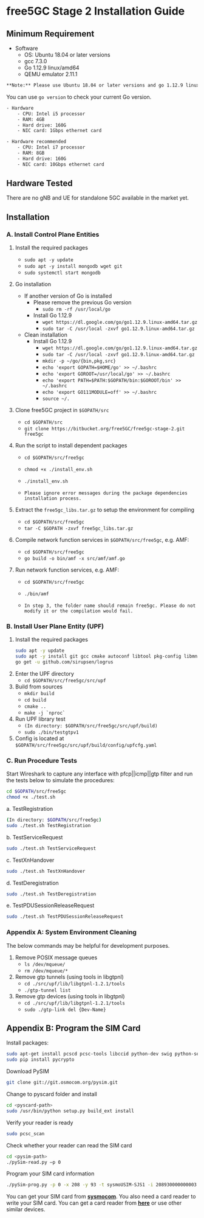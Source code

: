 # free5GC Stage 2 Installation Guide


## Minimum Requirement
- Software
    - OS: Ubuntu 18.04 or later versions
    - gcc 7.3.0
    - Go 1.12.9 linux/amd64
    - QEMU emulator 2.11.1
```bash
**Note:** Please use Ubuntu 18.04 or later versions and go 1.12.9 linux/amd64
```

You can use `go version` to check your current Go version.
```bash
- Hardware
    - CPU: Intel i5 processor
    - RAM: 4GB
    - Hard drive: 160G
    - NIC card: 1Gbps ethernet card

- Hardware recommended
    - CPU: Intel i7 processor
    - RAM: 8GB
    - Hard drive: 160G
    - NIC card: 10Gbps ethernet card
```

## Hardware Tested 
There are no gNB and UE for standalone 5GC available in the market yet.


## Installation

### A. Install Control Plane Entities

1. Install the required packages
    - ```sudo apt -y update```
    - ```sudo apt -y install mongodb wget git```
    - ```sudo systemctl start mongodb```
2. Go installation
    * If another version of Go is installed
        - Please remove the previous Go version
            - ```sudo rm -rf /usr/local/go```
        - Install Go 1.12.9
            - ```wget https://dl.google.com/go/go1.12.9.linux-amd64.tar.gz```
            - ```sudo tar -C /usr/local -zxvf go1.12.9.linux-amd64.tar.gz```
    * Clean installation
        - Install Go 1.12.9
            - ```wget https://dl.google.com/go/go1.12.9.linux-amd64.tar.gz```
            - ```sudo tar -C /usr/local -zxvf go1.12.9.linux-amd64.tar.gz```
            - ```mkdir -p ~/go/{bin,pkg,src}```
            - ```echo 'export GOPATH=$HOME/go' >> ~/.bashrc```
            - ```echo 'export GOROOT=/usr/local/go' >> ~/.bashrc```
            - ```echo 'export PATH=$PATH:$GOPATH/bin:$GOROOT/bin' >> ~/.bashrc```
            - ```echo 'export GO111MODULE=off' >> ~/.bashrc```
            - ```source ~/.```

3. Clone free5GC project in `$GOPATH/src`
    - ```cd $GOPATH/src```
    - ```git clone https://bitbucket.org/free5GC/free5gc-stage-2.git free5gc```
4. Run the script to install dependent packages
    - ```cd $GOPATH/src/free5gc```
    - ```chmod +x ./install_env.sh```
    - ```./install_env.sh```
    
    - ```Please ignore error messages during the package dependencies installation process.```

5. Extract the `free5gc_libs.tar.gz` to setup the environment for compiling
    - ```cd $GOPATH/src/free5gc```
    - ```tar -C $GOPATH -zxvf free5gc_libs.tar.gz```
6. Compile network function services in `$GOPATH/src/free5gc`, e.g. AMF:
    - ```cd $GOPATH/src/free5gc```
    - ```go build -o bin/amf -x src/amf/amf.go```
7. Run network function services, e.g. AMF:
    - ```cd $GOPATH/src/free5gc```
    - ```./bin/amf```

    - ```In step 3, the folder name should remain free5gc. Please do not modify it or the compilation would fail.```


### B. Install User Plane Entity (UPF)
1. Install the required packages
    ```bash
    sudo apt -y update
    sudo apt -y install git gcc cmake autoconf libtool pkg-config libmnl-dev libyaml-dev
    go get -u github.com/sirupsen/logrus
    ```
2. Enter the UPF directory
    - ```cd $GOPATH/src/free5gc/src/upf```
3. Build from sources
    - ```mkdir build```
    - ```cd build```
    - ```cmake ..```
    - ```make -j `nproc` ```
4. Run UPF library test
    - ```(In directory: $GOPATH/src/free5gc/src/upf/build)```
    - ```sudo ./bin/testgtpv1```
5. Config is located at `$GOPATH/src/free5gc/src/upf/build/config/upfcfg.yaml`

### C. Run Procedure Tests
Start Wireshark to capture any interface with pfcp||icmp||gtp filter and run the tests below to simulate the procedures:
```bash
cd $GOPATH/src/free5gc
chmod +x ./test.sh
```
a. TestRegistration
```bash
(In directory: $GOPATH/src/free5gc)
sudo ./test.sh TestRegistration
```
b. TestServiceRequest
```bash
sudo ./test.sh TestServiceRequest
```
c. TestXnHandover
```bash
sudo ./test.sh TestXnHandover
```
d. TestDeregistration
```bash
sudo ./test.sh TestDeregistration
```
e. TestPDUSessionReleaseRequest
```bash
sudo ./test.sh TestPDUSessionReleaseRequest
```

### Appendix A: System Environment Cleaning
The below commands may be helpful for development purposes.

1. Remove POSIX message queues
    - ```ls /dev/mqueue/```
    - ```rm /dev/mqueue/*```
2. Remove gtp tunnels (using tools in libgtpnl)
    - ```cd ./src/upf/lib/libgtpnl-1.2.1/tools```
    - ```./gtp-tunnel list```
3. Remove gtp devices (using tools in libgtpnl)
    - ```cd ./src/upf/lib/libgtpnl-1.2.1/tools```
    - ```sudo ./gtp-link del {Dev-Name}```
## Appendix B: Program the SIM Card
Install packages:
```bash
sudo apt-get install pcscd pcsc-tools libccid python-dev swig python-setuptools python-pip libpcsclite-dev
sudo pip install pycrypto
```

Download PySIM
```bash
git clone git://git.osmocom.org/pysim.git
```

Change to pyscard folder and install
```bash
cd <pyscard-path>
sudo /usr/bin/python setup.py build_ext install
```

Verify your reader is ready

```bash
sudo pcsc_scan
```

Check whether your reader can read the SIM card
```bash
cd <pysim-path>
./pySim-read.py –p 0
```

Program your SIM card information
```bash
./pySim-prog.py -p 0 -x 208 -y 93 -t sysmoUSIM-SJS1 -i 208930000000003 --op=8e27b6af0e692e750f32667a3b14605d -k 8baf473f2f8fd09487cccbd7097c6862 -s 8988211000000088313 -a 23605945
```

You can get your SIM card from [**sysmocom**](http://shop.sysmocom.de/products/sysmousim-sjs1-4ff). You also need a card reader to write your SIM card. You can get a card reader from [**here**](https://24h.pchome.com.tw/prod/DCAD59-A9009N6WF) or use other similar devices.


